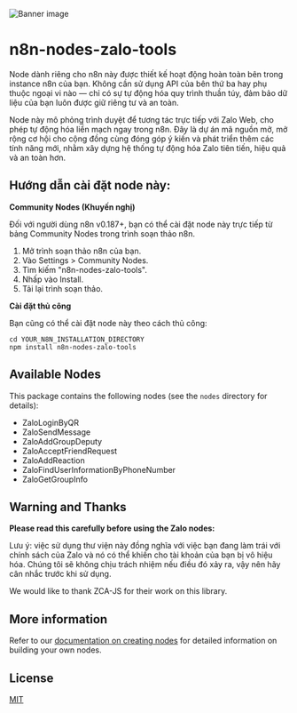 ![Banner image](https://user-images.githubusercontent.com/10284570/173569848-c624317f-42b1-45a6-ab09-f0ea3c247648.png)

# n8n-nodes-zalo-tools
Node dành riêng cho n8n này được thiết kế hoạt động hoàn toàn bên trong instance n8n của bạn. Không cần sử dụng API của bên thứ ba hay phụ thuộc ngoại vi nào — chỉ có sự tự động hóa quy trình thuần túy, đảm bảo dữ liệu của bạn luôn được giữ riêng tư và an toàn.

Node này mô phỏng trình duyệt để tương tác trực tiếp với Zalo Web, cho phép tự động hóa liền mạch ngay trong n8n. Đây là dự án mã nguồn mở, mở rộng cơ hội cho cộng đồng cùng đóng góp ý kiến và phát triển thêm các tính năng mới, nhằm xây dựng hệ thống tự động hóa Zalo tiên tiến, hiệu quả và an toàn hơn.


## Hướng dẫn cài đặt node này:

**Community Nodes (Khuyến nghị)**

Đối với người dùng n8n v0.187+, bạn có thể cài đặt node này trực tiếp từ bảng Community Nodes trong trình soạn thảo n8n.

1.  Mở trình soạn thảo n8n của bạn.
2.  Vào Settings > Community Nodes.
3.  Tìm kiếm "n8n-nodes-zalo-tools".
4.  Nhấp vào Install.
5.  Tải lại trình soạn thảo.

**Cài đặt thủ công**

Bạn cũng có thể cài đặt node này theo cách thủ công:

```
cd YOUR_N8N_INSTALLATION_DIRECTORY
npm install n8n-nodes-zalo-tools
```

## Available Nodes

This package contains the following nodes (see the `nodes` directory for details):

*   ZaloLoginByQR
*   ZaloSendMessage
*   ZaloAddGroupDeputy
*   ZaloAcceptFriendRequest
*   ZaloAddReaction
*   ZaloFindUserInformationByPhoneNumber
*   ZaloGetGroupInfo

## Warning and Thanks

**Please read this carefully before using the Zalo nodes:**

Lưu ý: việc sử dụng thư viện này đồng nghĩa với việc bạn đang làm trái với chính sách của Zalo và nó có thể khiến cho tài khoản của bạn bị vô hiệu hóa. Chúng tôi sẽ không chịu trách nhiệm nếu điều đó xảy ra, vậy nên hãy cân nhắc trước khi sử dụng.

We would like to thank ZCA-JS for their work on this library.

## More information

Refer to our [documentation on creating nodes](https://docs.n8n.io/integrations/creating-nodes/) for detailed information on building your own nodes.

## License

[MIT](https://github.com/n8n-io/n8n-nodes-starter/blob/master/LICENSE.md)
